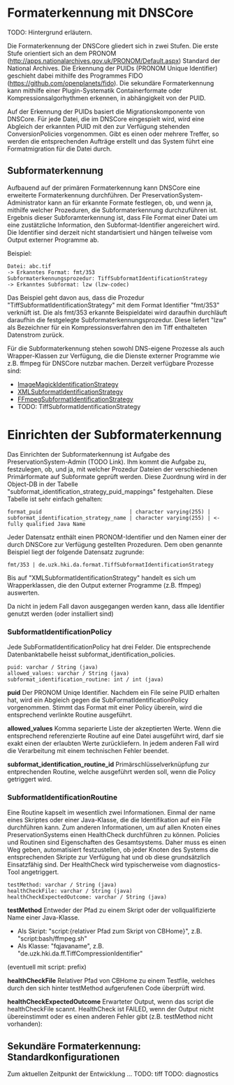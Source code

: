 # Formaterkennung mit DNSCore

TODO: Hintergrund erläutern.

Die Formaterkennung der DNSCore gliedert sich in zwei Stufen. Die erste Stufe orientiert sich an dem PRONOM (http://apps.nationalarchives.gov.uk/PRONOM/Default.aspx) Standard der National Archives. Die Erkennung der PUIDs (PRONOM Unique Identifier) geschieht dabei mithilfe des Programmes FIDO (https://github.com/openplanets/fido). Die sekundäre Formaterkennung kann mithilfe einer Plugin-Systematik Containerformate oder Kompressionsalgorhythmen erkennen, in abhängigkeit von der PUID.

Auf der Erkennung der PUIDs basiert die Migrationskomponente von DNSCore. Für jede Datei, die im DNSCore eingespielt wird, wird eine Abgleich der erkannten PUID mit den zur Verfügung stehenden ConversionPolicies vorgenommen. Gibt es einen oder mehrere Treffer, so werden die entsprechenden Aufträge erstellt und das System führt eine Formatmigration für die Datei durch.

## Subformaterkennung

Aufbauend auf der primären Formaterkennung kann DNSCore eine erweiterte Formaterkennung durchführen. Der PreservationSystem-Administrator kann an für erkannte Formate festlegen, ob, und wenn ja, mithilfe welcher Prozeduren,
die Subformaterkennung durchzuführen ist. Ergebnis dieser Subforamterkennung ist, dass File Format einer Datei um eine zustätzliche Information, den Subformat-Identifier angereichert wird. Die Identifier sind derzeit nicht standartisiert und hängen teilweise vom Output externer Programme ab.

Beispiel:

    Datei: abc.tif 
    -> Erkanntes Format: fmt/353
    Subformaterkennungsprozedur: TiffSubformatIdentificationStrategy
    -> Erkanntes Subformat: lzw (lzw-codec)

Das Beispiel geht davon aus, dass die Prozedur "TiffSubformatIdentificationStrategy" mit dem Format Identifier "fmt/353" verknüft ist. Die als fmt/353 erkannte Beispieldatei wird daraufhin durchläuft daraufhin die festgelegte Subformaterkennungsprozedur. Diese liefert "lzw" als Bezeichner für ein Kompressionsverfahren den im Tiff enthalteten Datenstrom zurück.

Für die Subformaterkennung stehen sowohl DNS-eigene Prozesse als auch  Wrapper-Klassen zur Verfügung, die die Dienste externer Programme wie z.B. ffmpeg für DNSCore nutzbar machen. Derzeit verfügbare Prozesse sind:

* [ImageMagickIdentificationStrategy](../java/de/uzk/hki/da/format/ImageMagickIdentifySubformatIdentificationStrategy.java)
* [XMLSubformatIdentificationStrategy](../java/de/uzk/hki/da/format/XMLSubformatIdentificationStrategy.java)
* [FFmpegSubformatIdentificationStrategy](../java/de/uzk/hki/da/format/FFmpegSubformatIdentificationStrategy.java)
* TODO: TiffSubformatIdentificationStrategy

# Einrichten der Subformaterkennung

Das Einrichten der Subformaterkennung ist Aufgabe des PreservationSystem-Admin (TODO Link). Ihm kommt die Aufgabe zu, festzulegen, ob, und ja, mit welcher Prozedur Dateien der verschiedenen Primärformate auf Subformate geprüft werden. Diese Zuordnung wird in der Object-DB in der Tabelle "subformat_identification_strategy_puid_mappings" festgehalten. Diese Tabelle ist sehr einfach gehalten:

    format_puid                            | character varying(255) | 
    subformat_identification_strategy_name | character varying(255) | <- fully qualified Java Name

Jeder Datensatz enthält einen PRONOM-Identifier und den Namen einer der durch DNSCore zur Verfügung gestellten Prozeduren. Dem oben genannte Beispiel liegt der folgende Datensatz zugrunde:

    fmt/353 | de.uzk.hki.da.format.TiffSubformatIdentificationStrategy
    










Bis auf "XMLSubformatIdentificationStrategy" handelt es sich um Wrapperklassen, die den Output externer Programme (z.B. ffmpeg) auswerten. 



Da nicht in jedem Fall davon ausgegangen werden kann, dass alle Identifier genutzt werden (oder installiert sind) 


### SubformatIdentificationPolicy

Jede SubFormatIdentificationPolicy hat drei Felder. Die entsprechende Datenbanktabelle heisst subformat_identification_policies.

    puid: varchar / String (java)
    allowed_values: varchar / String (java)
    subformat_identification_routine: int / int (java)
   
**puid** Der PRONOM Uniqe Identifier. Nachdem ein File seine PUID erhalten hat, wird ein Abgleich gegen die SubFormatIdentificationPolicy vorgenommen. Stimmt das Format mit einer Policy überein, wird die entsprechend verlinkte Routine ausgeführt.

**allowed_values** Komma separierte Liste der akzeptierten Werte. Wenn die entsprechend referenzierte Routine auf eine Datei ausgeführt wird, darf sie exakt einen der erlaubten Werte zurückliefern. In jedem anderen Fall wird die Verarbeitung mit einem technischen Fehler beendet.

**subformat_identification_routine_id** Primärschlüsselverknüpfung zur entprechenden Routine, welche ausgeführt werden soll, wenn die Policy getriggert wird.
   
   
### SubformatIdentificationRoutine

Eine Routine kapselt im wesentlich zwei Informationen. Einmal der name eines Skriptes oder einer Java-Klasse, die die Identifikation auf ein File durchführen kann. Zum anderen Informationen, um auf allen Knoten eines PreservationSystems einen HealthCheck durchführen zu können. Policies und Routinen sind Eigenschaften des Gesamtsystems. Daher muss es einen Weg geben, automatisiert festzustellen, ob jeder Knoten des Systems die entsprechenden Skripte zur Verfügung hat und ob diese grundsätzlich Einsatzfähig sind. Der HealthCheck wird typischerweise vom diagnostics-Tool angetriggert.

    testMethod: varchar / String (java)
    healthCheckFile: varchar / String (java)
    healthCheckExpectedOutcome: varchar / String (java)
    
**testMethod** Entweder der Pfad zu einem Skript oder der vollqualifizierte Name einer Java-Klasse.

* Als Skript: "script:{relativer Pfad zum Skript von CBHome}", z.B. "script:bash/ffmpeg.sh"
* Als Klasse: "fqjavaname", z.B. "de.uzk.hki.da.ff.TiffCompressionIdentifier"

(eventuell mit script: prefix)

**healthCheckFile** Relativer Pfad von CBHome zu einem Testfile, welches durch den sich hinter testMethod aufgerufenen Code überprüft wird.

**healthCheckExpectedOutcome** Erwarteter Output, wenn das script die healthCheckFile scannt. HealthCheck ist FAILED, wenn der Output nicht übereinstimmt oder es einen anderen Fehler gibt (z.B. testMethod nicht vorhanden):
    
## Sekundäre Formaterkennung: Standardkonfigurationen
   
Zum aktuellen Zeitpunkt der Entwicklung ...
TODO: tiff
TODO: diagnostics





